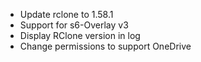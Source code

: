 - Update rclone to 1.58.1
- Support for s6-Overlay v3
- Display RClone version in log
- Change permissions to support OneDrive